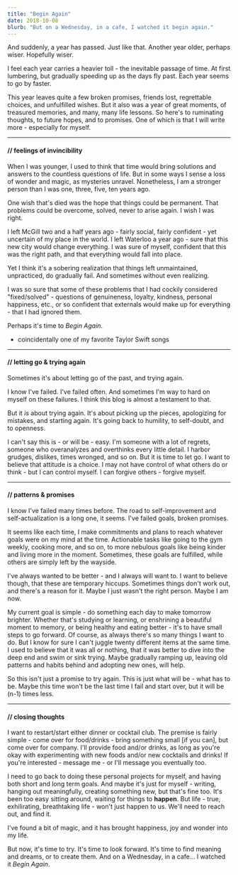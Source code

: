 ```yaml
---
title: "Begin Again"
date: 2018-10-08
blurb: "But on a Wednesday, in a cafe, I watched it begin again."
---
```


And suddenly, a year has passed. Just like that. Another year older, perhaps wiser. Hopefully wiser.

I feel each year carries a heavier toll - the inevitable passage of time. At first lumbering, but gradually speeding up as the days fly past. Each year seems to go by faster.

This year leaves quite a few broken promises, friends lost, regrettable choices, and unfulfilled wishes. But it also was a year of great moments, of treasured memories, and many, many life lessons. So here's to ruminating thoughts, to future hopes, and to promises. One of which is that I will write more - especially for myself.

---

#### // feelings of invincibility

When I was younger, I used to think that time would bring solutions and answers to the countless questions of life. But in some ways I sense a loss of wonder and magic, as mysteries unravel. Nonetheless, I am a stronger person than I was one, three, five, ten years ago.

One wish that's died was the hope that things could be permanent. That problems could be overcome, solved, never to arise again. I wish I was right.

I left McGill two and a half years ago - fairly social, fairly confident - yet uncertain of my place in the world. I left Waterloo a year ago - sure that this new city would change everything. I was sure of myself, confident that this was the right path, and that everything would fall into place.

Yet I think it's a sobering realization that things left unmaintained, unpracticed, do gradually fail. And sometimes without even realizing.

I was so sure that some of these problems that I had cockily considered "fixed/solved" - questions of genuineness, loyalty, kindness, personal happiness, etc., or so confident that externals would make up for everything - that I had ignored them.

Perhaps it's time to *Begin Again*.

* coincidentally one of my favorite Taylor Swift songs

---

#### // letting go & trying again

Sometimes it's about letting go of the past, and trying again.

I know I've failed. I've failed often. And sometimes I'm way to hard on myself on these failures. I think this blog is almost a testament to that.

But it *is* about trying again. It's about picking up the pieces, apologizing for mistakes, and starting again. It's going back to humility, to self-doubt, and to openness.

I can't say this is - or will be - easy. I'm someone with a lot of regrets, someone who overanalyzes and overthinks every little detail. I harbor grudges, dislikes, times wronged, and so on. But it is time to let go. I want to believe that attitude is a choice. I may not have control of what others do or think - but I can control myself. I can forgive others - forgive myself.

---

#### // patterns & promises

I know I've failed many times before. The road to self-improvement and self-actualization is a long one, it seems. I've failed goals, broken promises.

It seems like each time, I make commitments and plans to reach whatever goals were on my mind at the time. Actionable tasks like going to the gym weekly, cooking more, and so on, to more nebulous goals like being kinder and living more in the moment. Sometimes, these goals are fulfilled, while others are simply left by the wayside.

I've always wanted to be better - and I always will want to. I want to believe though, that these are temporary hiccups. Sometimes things don't work out, and there's a reason for it. Maybe I just wasn't the right person. Maybe I am now.

My current goal is simple - do something each day to make tomorrow brighter. Whether that's studying or learning, or enshrining a beautiful moment to memory, or being healthy and eating better - it's to have small steps to go forward. Of course, as always there's so many things I want to do. But I know for sure I can't juggle twenty different items at the same time. I used to believe that it was all or nothing, that it was better to dive into the deep end and swim or sink trying. Maybe gradually ramping up, leaving old patterns and habits behind and adopting new ones, will help.

So this isn't just a promise to try again. This is just what will be - what has to be. Maybe this time won't be the last time I fail and start over, but it will be (n-1) times less.

---

#### // closing thoughts

I want to restart/start either dinner or cocktail club. The premise is fairly simple - come over for food/drinks - bring something small [if you can], but come over for company. I'll provide food and/or drinks, as long as you're okay with experimenting with new foods and/or new cocktails and drinks! If you're interested - message me - or I'll message you eventually too.

I need to go back to doing these personal projects for myself, and having both short and long term goals. And maybe it's just for myself - writing, hanging out meaningfully, creating something new, but that's fine too. It's been too easy sitting around, waiting for things to **happen**. But life - true, exhilirating, breathtaking life - won't just happen to us. We'll need to reach out, and find it.

I've found a bit of magic, and it has brought happiness, joy and wonder into my life.

But now, it's time to try. It's time to look forward. It's time to find meaning and dreams, or to create them. And on a Wednesday, in a cafe... I watched it *Begin Again*.